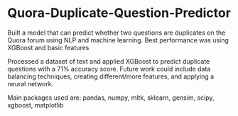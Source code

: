 # Quora-Duplicate-Question-Predictor
Built a model that can predict whether two questions are duplicates on the Quora forum using NLP and machine learning. Best performance was using XGBoost and basic features


Processed a dataset of text and applied XGBoost to predict duplicate questions with a 71% accuracy score.
Future work could include data balancing techniques, creating different/more features, and applying a neural network.

Main packages used are: pandas, numpy, mltk, sklearn, gensim, scipy, xgboost, matplotlib
